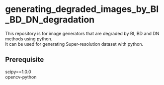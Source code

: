 # generating_degraded_images_by_BI_BD_DN_degradation
This repository is for image generators that are degraded by BI, BD and DN methods using python.  
It can be used for generating Super-resolution dataset with python.

## Prerequisite
scipy==1.0.0  
opencv-python
